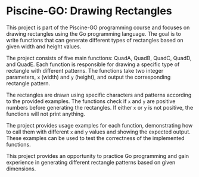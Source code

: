 # **Piscine-GO: Drawing Rectangles**

This project is part of the Piscine-GO programming course and focuses on drawing rectangles using the Go programming language. The goal is to write functions that can generate different types of rectangles based on given width and height values.

The project consists of five main functions: QuadA, QuadB, QuadC, QuadD, and QuadE. Each function is responsible for drawing a specific type of rectangle with different patterns. The functions take two integer parameters, `x` (width) and `y` (height), and output the corresponding rectangle pattern.

The rectangles are drawn using specific characters and patterns according to the provided examples. The functions check if `x` and `y` are positive numbers before generating the rectangles. If either `x` or `y` is not positive, the functions will not print anything.

The project provides usage examples for each function, demonstrating how to call them with different `x` and `y` values and showing the expected output. These examples can be used to test the correctness of the implemented functions.

This project provides an opportunity to practice Go programming and gain experience in generating different rectangle patterns based on given dimensions.